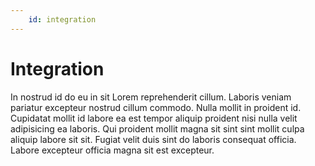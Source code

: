 ```yaml
---
    id: integration
---
```


# Integration

In nostrud id do eu in sit Lorem reprehenderit cillum. Laboris veniam pariatur excepteur nostrud cillum commodo. Nulla mollit in proident id. Cupidatat mollit id labore ea est tempor aliquip proident nisi nulla velit adipisicing ea laboris. Qui proident mollit magna sit sint sint mollit culpa aliquip labore sit sit. Fugiat velit duis sint do laboris consequat officia. Labore excepteur officia magna sit est excepteur.
